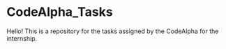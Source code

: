 # CodeAlpha_Tasks
Hello! This is a repository for the tasks assigned by the CodeAlpha for the internship. 

